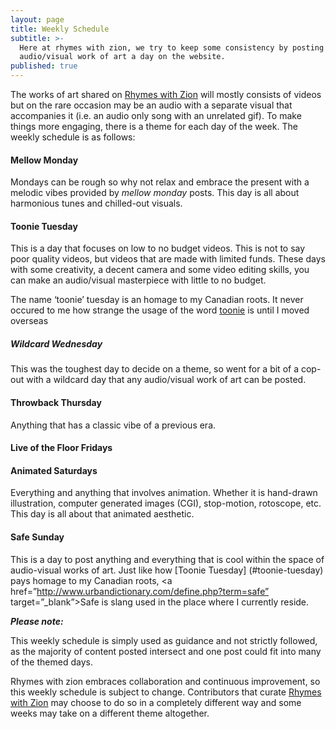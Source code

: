 ```yaml
---
layout: page
title: Weekly Schedule
subtitle: >-
  Here at rhymes with zion, we try to keep some consistency by posting one
  audio/visual work of art a day on the website.
published: true
---
```



The works of art shared on [Rhymes with Zion](http://rwz.io) will mostly consists of videos but on the rare occasion may be an audio with a separate visual that accompanies it (i.e. an audio only song with an unrelated gif). To make things more engaging, there is a theme for each day of the week. The weekly schedule is as follows: 

#### Mellow Monday

Mondays can be rough so why not relax and embrace the present with a melodic vibes provided by *mellow monday* posts. This day is all about harmonious tunes and chilled-out visuals.

#### Toonie Tuesday

This is a day that focuses on low to no budget videos. This is not to say poor quality videos, but videos that are made with limited funds. These days with some creativity, a decent camera and some video editing skills, you can make an audio/visual masterpiece with little to no budget. 

The name ‘toonie’ tuesday is an homage to my Canadian roots. It never occured to me how strange the usage of the word [toonie](https://en.wikipedia.org/wiki/Toonie) is until I moved overseas

##### Wildcard Wednesday

This was the toughest day to decide on a theme, so went for a bit of a cop-out with a wildcard day that any audio/visual work of art can be posted.

#### Throwback Thursday

Anything that has a classic vibe of a previous era.

#### Live of the Floor Fridays



#### Animated Saturdays

Everything and anything that involves animation. Whether it is hand-drawn illustration, computer generated images (CGI), stop-motion, rotoscope, etc. This day is all about that animated aesthetic.

#### Safe Sunday

This is a day to post anything and everything that is cool within the space of audio-visual works of art. Just like how [Toonie Tuesday] (#toonie-tuesday) pays homage to my Canadian roots, <a href=”http://www.urbandictionary.com/define.php?term=safe” target=”_blank”>Safe</a> is slang used in the place where I currently reside.

_**Please note:**_ 

This weekly schedule is simply used as guidance and not strictly followed, as the majority of content posted intersect and one post could fit into many of the themed days.

Rhymes with zion embraces collaboration and continuous improvement, so this weekly schedule is subject to change. Contributors that curate [Rhymes with Zion](http://www.rwz.io) may choose to do so in a completely different way and some weeks may take on a different theme altogether. 
